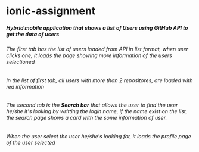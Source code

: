 # ionic-assignment

<h5>Hybrid mobile application that shows a list of Users using <b>GitHub API</b> to get the data of users</h5>

<h6>The first tab has the list of users loaded from API in list format, when user clicks one, it loads the page showing more information of the users selectioned</h6>

<h6> In the list of first tab, all users with more than 2 repositores, are loaded with red information </h6>

<h6>The second tab is the <b>Search bar</b> that allows the user to find the user he/she it's looking by writting the login name, if the name exist on the list, the search page shows a card with the some information of user.</h6>

<h6>When the user select the user he/she's looking for, it loads the profile page of the user selected</h6>